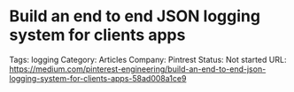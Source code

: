 # Build an end to end JSON logging system for clients apps

Tags: logging
Category: Articles
Company: Pintrest
Status: Not started
URL: https://medium.com/pinterest-engineering/build-an-end-to-end-json-logging-system-for-clients-apps-58ad008a1ce9